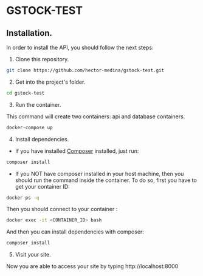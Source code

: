 # GSTOCK-TEST

## Installation.

In order to install the API, you should follow the next steps:

1. Clone this repository.

```sh
git clone https://github.com/hector-medina/gstock-test.git
```

2. Get into the project's folder.

```sh
cd gstock-test
```

3. Run the container.

This command will create two containers: api and database containers. 

```sh
docker-compose up
```

4. Install dependencies.

- If you have installed [Composer](https://getcomposer.org/) installed, just run: 
```sh
composer install
```
- If you NOT have composer installed in your host machine, then you should run the 
command inside the container. To do so, first you have to get your container ID:
```sh
docker ps -q
```
Then you should connect to your container :
```sh
docker exec -it <CONTAINER_ID> bash
```
And then you can install dependencies with composer:
```sh
composer install
```
5. Visit your site.

Now you are able to access your site by typing http://localhost:8000
